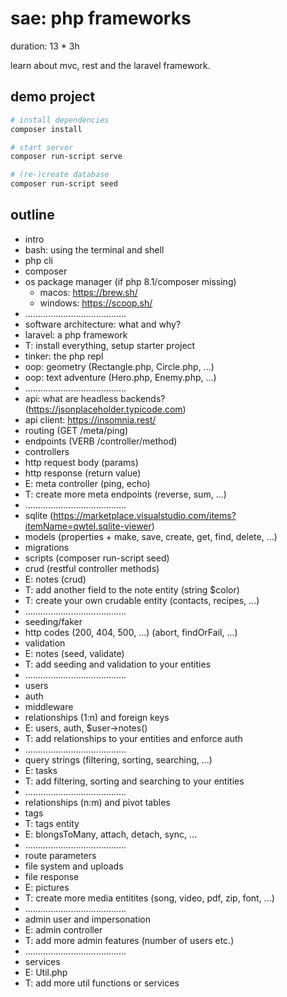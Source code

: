 # sae: php frameworks

duration: 13 * 3h

learn about mvc, rest and the laravel framework.

## demo project

```bash
# install dependencies
composer install

# start server
composer run-script serve

# (re-)create database
composer run-script seed
```

## outline

- intro
- bash: using the terminal and shell
- php cli
- composer
- os package manager (if php 8.1/composer missing)
    - macos: https://brew.sh/
    - windows: https://scoop.sh/
- ........................................
- software architecture: what and why?
- laravel: a php framework
- T: install everything, setup starter project
- tinker: the php repl
- oop: geometry (Rectangle.php, Circle.php, ...)
- oop: text adventure (Hero.php, Enemy.php, ...)
- ........................................
- api: what are headless backends? (https://jsonplaceholder.typicode.com)
- api client: https://insomnia.rest/
- routing (GET /meta/ping)
- endpoints (VERB /controller/method)
- controllers
- http request body (params)
- http response (return value)
- E: meta controller (ping, echo)
- T: create more meta endpoints (reverse, sum, ...)
- ........................................
- sqlite (https://marketplace.visualstudio.com/items?itemName=qwtel.sqlite-viewer)
- models (properties + make, save, create, get, find, delete, ...)
- migrations
- scripts (composer run-script seed)
- crud (restful controller methods)
- E: notes (crud)
- T: add another field to the note entity (string $color)
- T: create your own crudable entity (contacts, recipes, ...)
- ........................................
- seeding/faker
- http codes (200, 404, 500, ...) (abort, findOrFail, ...)
- validation
- E: notes (seed, validate)
- T: add seeding and validation to your entities
- ........................................
- users
- auth
- middleware
- relationships (1:n) and foreign keys
- E: users, auth, $user->notes()
- T: add relationships to your entities and enforce auth
- ........................................
- query strings (filtering, sorting, searching, ...)
- E: tasks
- T: add filtering, sorting and searching to your entities
- ........................................
- relationships (n:m) and pivot tables
- tags
- T: tags entity
- E: blongsToMany, attach, detach, sync, ...
- ........................................
- route parameters
- file system and uploads
- file response
- E: pictures
- T: create more media entitites (song, video, pdf, zip, font, ...)
- ........................................
- admin user and impersonation
- E: admin controller
- T: add more admin features (number of users etc.)
- ........................................
- services
- E: Util.php
- T: add more util functions or services

